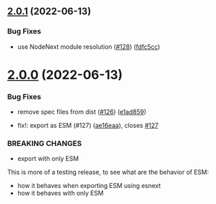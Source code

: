 ## [2.0.1](https://github.com/unional/color-map/compare/v2.0.0...v2.0.1) (2022-06-13)


### Bug Fixes

* use NodeNext module resolution ([#128](https://github.com/unional/color-map/issues/128)) ([fdfc5cc](https://github.com/unional/color-map/commit/fdfc5ccfcc0025d1b2c3ccbe0138c3b491fc7037))

# [2.0.0](https://github.com/unional/color-map/compare/v1.1.4...v2.0.0) (2022-06-13)


### Bug Fixes

* remove spec files from dist ([#126](https://github.com/unional/color-map/issues/126)) ([e1ad859](https://github.com/unional/color-map/commit/e1ad859a38c91a450cd23f1b126ba9992de87c62))


* fix!: export as ESM (#127) ([ae16eaa](https://github.com/unional/color-map/commit/ae16eaa83629a5248143eee8a895a0edb15240c1)), closes [#127](https://github.com/unional/color-map/issues/127)


### BREAKING CHANGES

* export with only ESM

This is more of a testing release, to see what are the behavior of ESM:

- how it behaves when exporting ESM using esnext
- how it behaves with only ESM
